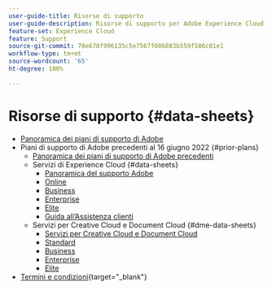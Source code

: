 ```yaml
---
user-guide-title: Risorse di supporto
user-guide-description: Risorse di supporto per Adobe Experience Cloud e Adobe Experience Platform.
feature-set: Experience Cloud
feature: Support
source-git-commit: 78e678f996135c5e7567f006883b559f586c01e1
workflow-type: tm+mt
source-wordcount: '65'
ht-degree: 100%

---
```



# Risorse di supporto {#data-sheets}

+ [Panoramica dei piani di supporto di Adobe](overview.md)
+ Piani di supporto di Adobe precedenti al 16 giugno 2022 {#prior-plans}
   + [Panoramica dei piani di supporto di Adobe precedenti](overview-prior-plans.md)
   + Servizi di Experience Cloud {#data-sheets}
      + [Panoramica del supporto Adobe](dx-overview.md)
      + [Online](online.md)
      + [Business](business.md)
      + [Enterprise](enterprise.md)
      + [Elite](elite.md)
      + [Guida all’Assistenza clienti](support-guide.md)
   + Servizi per Creative Cloud e Document Cloud {#dme-data-sheets}
      + [Servizi per Creative Cloud e Document Cloud](dme-overview.md)
      + [Standard](dme-standard.md)
      + [Business](dme-business.md)
      + [Enterprise](dme-enterprise.md)
      + [Elite](dme-elite.md)
+ [Termini e condizioni](https://helpx.adobe.com/it/support/programs/support-policies-terms-conditions.html){target="_blank"}

<!--

Articles must be added to this TOC file in order to render.

Use this list format to specify links to articles and section headings that expand and collapse in the left rail of the user guide.

An article link CANNOT be used as a section heading.
-->
